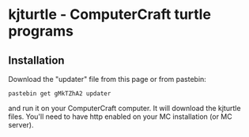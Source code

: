 # kjturtle - ComputerCraft turtle programs

## Installation

Download the "updater" file from this page or from pastebin:

    pastebin get gMkTZhA2 updater

and run it on your ComputerCraft computer. It will download the kjturtle files.
You'll need to have http enabled on your MC installation (or MC server).

